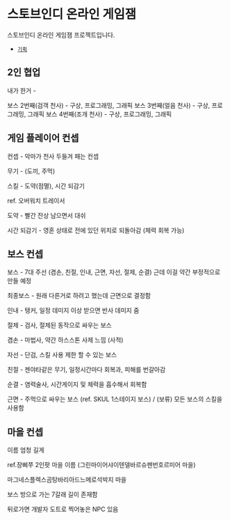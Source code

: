 # 스토브인디 온라인 게임잼

스토브인디 온라인 게임잼 프로젝트입니다.

- [`기획`](https://drive.google.com/file/d/1VcILnGfiy6NACBBQq_vQvc8obXJDf00O/view?usp=sharing)

## 2인 협업

내가 한거 -

보스 2번째(검객 천사) - 구상, 프로그래밍, 그래픽
보스 3번째(얼음 천사) - 구상, 프로그래밍, 그래픽
보스 4번째(조개 천사) - 구상, 프로그래밍, 그래픽

## 게임 플레이어 컨셉

컨셉 - 악마가 천사 두들겨 패는 컨셉

무기 - (도끼, 주먹)

스킬 - 도약(점멸), 시간 되감기

ref. 오버워치 트레이서

도약 - 빨간 잔상 남으면서 대쉬

시간 되감기 - 영혼 상태로 전에 있던 위치로 되돌아감 (체력 회복 가능)


## 보스 컨셉

보스 - 7대 주선 (겸손, 친절, 인내, 근면, 자선, 절제, 순결) 근데 이걸 약간 부정적으로 만들 예정

최종보스 - 원래 다른거로 하려고 했는데 근면으로 결정함

인내 - 탱커, 일정 데미지 이상 받으면 반사 데미지 줌

절제 - 검사, 절제된 동작으로 싸우는 보스 

겸손 - 마법사, 약간 하스스톤 사제 느낌 (사적)

자선 - 단검, 스킬 사용 제한 할 수 있는 보스

친절 - 젠야타같은 무기, 일정시간마다 회복과, 피해를 번갈아감

순결 - 염력술사, 시간게이지 및 체력을 흡수해서 회복함

근면 - 주먹으로 싸우는 보스 (ref. SKUL 1스테이지 보스) / (보류) 모든 보스의 스킬을 사용함


## 마을 컨셉

이름 엄청 길게

ref.장삐쭈 2인팟 마을 이름 (그린마이어샤이텐델바르슈펜번호르미어 마을)

마그네스플렉스곰탕바리아드느메로석박지 마을

보스 방으로 가는 7갈래 길이 존재함

뒤로가면 개발자 도트로 찍어놓은 NPC 있음
